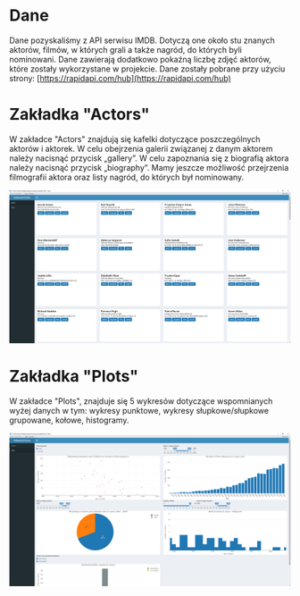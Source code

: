 # Dane
Dane pozyskaliśmy z API serwisu IMDB. Dotyczą one około stu znanych aktorów, filmów, w których grali a także nagród, do których byli nominowani. Dane zawierają dodatkowo pokaźną liczbę zdjęć aktorów, które zostały wykorzystane w projekcie.
Dane zostały pobrane przy użyciu strony: [https://rapidapi.com/hub](https://rapidapi.com/hub)
# Zakładka "Actors"
W zakładce "Actors" znajdują się kafelki dotyczące poszczególnych aktorów i aktorek. W celu obejrzenia galerii związanej z danym aktorem należy nacisnąć przycisk „gallery”. W celu zapoznania się z biografią aktora należy nacisnąć przycisk „biography”. Mamy jeszcze możliwość przejrzenia filmografii aktora oraz listy nagród, do których był nominowany.

![screen2](screen2.png)

# Zakładka "Plots"
W zakładce "Plots", znajduje się 5 wykresów dotyczące wspomnianych wyżej danych w tym: wykresy punktowe, wykresy słupkowe/słupkowe grupowane, kołowe, histogramy.

![screen1](screen1.png)